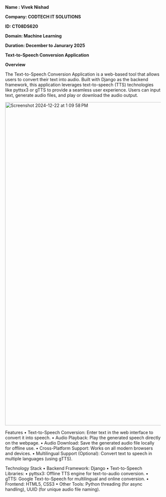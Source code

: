 
**Name : Vivek Nishad**

**Company: CODTECH IT SOLUTIONS**

**ID: CT08DS620**

**Domain: Machine Learning**

**Duration: December to Janurary 2025**

**Text-to-Speech Conversion Application**

**Overview**

The Text-to-Speech Conversion Application is a web-based tool that allows users to convert their text into audio. Built with Django as the backend framework, this application leverages text-to-speech (TTS) technologies like pyttsx3 or gTTS to provide a seamless user experience. Users can input text, generate audio files, and play or download the audio output.

<img width="1046" alt="Screenshot 2024-12-22 at 1 09 58 PM" src="https://github.com/user-attachments/assets/e02cc5f0-85d0-48ed-a006-fb0c2acdfcfb" />

Features
	•	Text-to-Speech Conversion: Enter text in the web interface to convert it into speech.
	•	Audio Playback: Play the generated speech directly on the webpage.
	•	Audio Download: Save the generated audio file locally for offline use.
	•	Cross-Platform Support: Works on all modern browsers and devices.
	•	Multilingual Support (Optional): Convert text to speech in multiple languages (using gTTS).

 Technology Stack
	•	Backend Framework: Django
	•	Text-to-Speech Libraries:
	•	pyttsx3: Offline TTS engine for text-to-audio conversion.
	•	gTTS: Google Text-to-Speech for multilingual and online conversion.
	•	Frontend: HTML5, CSS3
	•	Other Tools: Python threading (for async handling), UUID (for unique audio file naming).
